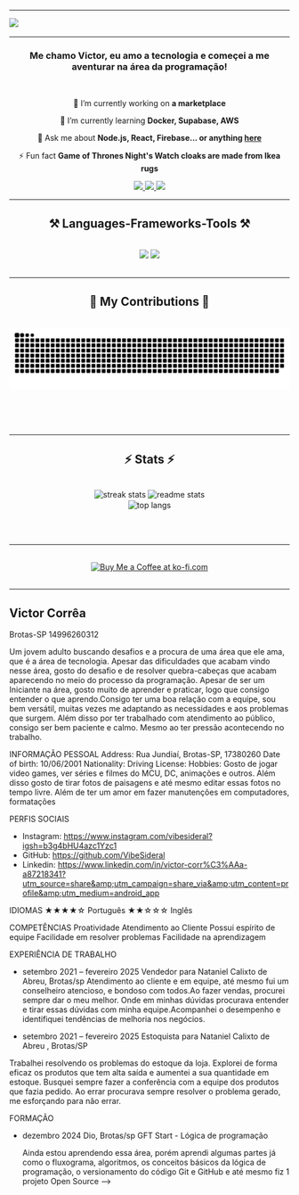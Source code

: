 

--------
   <img
src="https://readme-typing-svg.herokuapp.com/?font=Righteous&size=35&center=true&vCenter=true&width=500&height=70&duration=4000&lines=Olá!+👋;+Bem+Vindo+ao+Meu+Hub+✨️;" />
</h1>

--------

<h3 align="center"> Me chamo Victor, eu amo a tecnologia e começei a me aventurar na área da programação!</h3>
<br/>

<div align="center">
 
 🔭 I’m currently working on **a marketplace**
 
 🌱 I’m currently learning **Docker, Supabase, AWS**

💬 Ask me about **Node.js, React, Firebase... or anything [here](https://github.com/salesp07/salesp07/issues)**

⚡ Fun fact **Game of Thrones Night's Watch cloaks are made from Ikea rugs**

 </div>
 
<div align="center"> 
  <a href="mailto:pedro.sales.muniz@gmail.com">
    <img src="https://img.shields.io/badge/Gmail-333333?style=for-the-badge&logo=gmail&logoColor=red" />
  </a>
  <a href="https://linkedin.com/in/pedro-sales-muniz" target="_blank">
    <img src="https://img.shields.io/badge/LinkedIn-0077B5?style=for-the-badge&logo=linkedin&logoColor=white" target="_blank" />
  </a>
  <a href="https://salesp07.github.io" target="_blank">
     <img src="https://img.shields.io/badge/Portfolio-FF5722?style=for-the-badge&logo=todoist&logoColor=white" target="_blank" /> <!-- sqlite, safari, google-chrome are other good icon options -->
  </a>
</div>

 <hr/>
 
<h2 align="center">⚒️ Languages-Frameworks-Tools ⚒️</h2>
<br/>
<div align="center">
    <img src="https://skillicons.dev/icons?i=react,bootstrap,mui,html,css,vscode,github,figma,tailwind,git,r" />
    <img src="https://skillicons.dev/icons?i=nodejs,python,javascript,typescript,express,firebase,mongodb,c,java,nextjs,mysql,flask" /><br>
</div>

<br/>
<hr/>

<div align="center">
  <h2>🐍 My Contributions 🐍</h2>
  <br>
  <img alt="snake eating my contributions" src="https://raw.githubusercontent.com/salesp07/salesp07/output/github-contribution-grid-snake.svg" />
  
  <br/><br/><br/>
</div>

<hr/>

<h2 align="center">⚡ Stats ⚡</h2>
<br>
<div align=center>
  <img width=390 src="https://github-readme-streak-stats-salesp07.vercel.app/?user=salesp07&count_private=true&theme=react&border_radius=10" alt="streak stats"/>
  <img width=390 src="https://github-readme-stats-salesp07.vercel.app/api?username=salesp07&count_private=true&show_icons=true&theme=react&rank_icon=github&border_radius=10" alt="readme stats" />
  <br/>
  <img width=325 align="center" src="https://github-readme-stats-salesp07.vercel.app/api/top-langs/?username=salesp07&hide=HTML&langs_count=8&layout=compact&theme=react&border_radius=10&size_weight=0.5&count_weight=0.5&exclude_repo=github-readme-stats" alt="top langs" />
</div>

<br/><br/>

<hr/>

<br/>

<div align="center">
<a href='https://ko-fi.com/V7V4RAK9C' target='_blank'><img height='64' style='border:0px;height:64px;' src='https://storage.ko-fi.com/cdn/kofi1.png?v=3' border='0' alt='Buy Me a Coffee at ko-fi.com' /></a>
</div>

<br/>

-------
## Victor Corrêa

Brotas-SP
14996260312

Um jovem adulto buscando desafios e a procura de uma área que ele ama, que é a área de tecnologia. Apesar das dificuldades que acabam vindo nesse área, gosto do desafio e de resolver quebra-cabeças que acabam aparecendo no meio do processo da programação. Apesar de ser um Iniciante na área, gosto muito de aprender e praticar, logo que consigo entender o que aprendo.Consigo ter uma boa relação com a equipe, sou bem versátil, muitas vezes me adaptando as necessidades e aos problemas que surgem. Além disso por ter trabalhado com atendimento ao público, consigo ser bem paciente e calmo. Mesmo ao ter pressão acontecendo no trabalho.

INFORMAÇÃO PESSOAL
  Address: Rua Jundiaí, Brotas-SP, 17380260
  Date of birth: 10/06/2001 
  Nationality: 
  Driving License: 
  Hobbies: Gosto de jogar video games, ver séries e filmes do MCU, DC, animações e outros. Além disso gosto de tirar fotos de paisagens e até mesmo editar essas fotos no tempo livre. Além de ter um amor em fazer manutenções em computadores, formatações 

PERFIS SOCIAIS
  * Instagram: https://www.instagram.com/vibesideral?igsh=b3g4bHU4azc1Yzc1
  * GitHub: https://github.com/VibeSideral
  * Linkedin: https://www.linkedin.com/in/victor-corr%C3%AAa-a87218341?utm_source=share&amp;utm_campaign=share_via&amp;utm_content=profile&amp;utm_medium=android_app

IDIOMAS
  ★★★★☆ Português 
  ★★☆☆☆ Inglês

COMPETÊNCIAS
  Proatividade
  Atendimento ao Cliente
  Possui espírito de equipe
  Facilidade em resolver problemas 
  Facilidade na aprendizagem

EXPERIÊNCIA DE TRABALHO
  * setembro 2021 – fevereiro 2025
    Vendedor para Nataniel Calixto de Abreu, Brotas/sp
      Atendimento ao cliente e em equipe, até mesmo fui um conselheiro atencioso, e bondoso com todos.Ao fazer vendas, procurei sempre dar o meu melhor. Onde em minhas dúvidas procurava entender e tirar essas dúvidas com minha equipe.Acompanhei o desempenho e identifiquei tendências de melhoria nos negócios.

  * setembro 2021 – fevereiro 2025
    Estoquista para Nataniel Calixto de Abreu , Brotas/SP
      
  Trabalhei resolvendo os problemas do estoque da loja.  Explorei de forma eficaz os produtos que tem alta saída e aumentei a sua quantidade em estoque.   Busquei sempre fazer a conferência com a equipe dos produtos que fazia pedido.
  Ao errar procurava sempre resolver o problema gerado, me esforçando para não errar.


FORMAÇÃO
  * dezembro 2024
    Dio, Brotas/sp GFT Start - Lógica de programação 

    Ainda estou aprendendo essa área, porém aprendi algumas partes já como o fluxograma, algoritmos, os conceitos básicos da lógica de programação, o versionamento do código Git e GitHub e até mesmo fiz 1 projeto Open Source
-->

<!--
**VibeSideral/VibeSideral** is a ✨ _special_ ✨ repository because its `README.md` (this file) appears on your GitHub profile.

Here are some ideas to get you started:

- 🔭 I’m currently working on ...
- 🌱 I’m currently learning ...
- 👯 I’m looking to collaborate on ...
- 🤔 I’m looking for help with ...
- 💬 Ask me about ...
- 📫 How to reach me: ...
- 😄 Pronouns: ...
- ⚡ Fun fact: ...
-->
